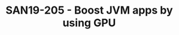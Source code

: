 ---
categories:
- san19
description: Today JVM remains one of the most popular programming and execution platforms.
  There are different approaches to leverage GPU power from the JVM, which can be
  useful for many specific cases. ARM-based hardware brings JVM benefits on the edge.
  This talk will demonstrate different ways of interoperability between GPU and JVM.
  We will evaluate the APIs and the performance of hybrid Java-GPU code. For the practical
  part of the talk, we will use Jetson Nano as an example of modern, powerful, but
  affordable edge equipment.
image:
  featured: 'true'
  path: /assets/images/featured-images/san19/SAN19-205.png
session_attendee_num: '11'
session_id: SAN19-205
session_room: Pacific Room (Keynote)
session_slot:
  end_time: '2019-09-24 09:25:00'
  start_time: '2019-09-24 09:00:00'
session_speakers:
- speaker_bio: Dmitry Chuyko is a performance engineer at BellSoft, that is among
    the top 5 contributors to OpenJDK. Before joining BellSoft, Dmitry programmed
    in Java, and then worked on Hotspot JVM in Oracle. After all, previous experience
    with Java has shown that the most interesting problems in applications get their
    solutions in the base platform. Currently Dmitry mostly optimizes OpenJDK for
    x86 and ARM, the company even implemented its own optimizing JEP 315 in Java 11.<br
    /> BellSoft releases and supports Liberica JDK — a verified distribution of OpenJDK.
    Liberica is available in the form of binary assemblies, installers and container
    images for different operating systems and processors. Therefore, now the focus
    of attention is the work of various versions of Java in containers.
  speaker_company: BellSoft
  speaker_image: /assets/images/speakers/san19/dmitry-chuyko.jpg
  speaker_location: ''
  speaker_name: Dmitry Chuyko
  speaker_position: JVM Engineer
  speaker_url: bell-sw.com/java.html
  speaker_username: dmitry.chuyko
session_track: IoT Fog/Gateway/Edge Computing
tag: session
tags:
- Data Center
- ' Open Source Development'
- ' Tools'
title: SAN19-205 - Boost JVM apps by using GPU
---